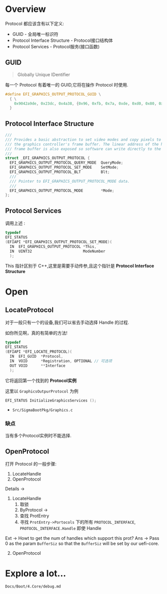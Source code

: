 # Overview

Protocol 都应该含有以下定义:

- GUID - 全局唯一标识符
- Protocol Interface Structure - Protocol接口结构体
- Protocol Services - Protocol服务(接口函数)

## GUID

> Globally Unique IDentifier

每一个 Protocol 有着唯一的 GUID,它将在操作 Protocol 时使用.

```c++
#define EFI_GRAPHICS_OUTPUT_PROTOCOL_GUID \
  { \
    0x9042a9de, 0x23dc, 0x4a38, {0x96, 0xfb, 0x7a, 0xde, 0xd0, 0x80, 0x51, 0x6a } \
  }
```

## Protocol Interface Structure

```c++
///
/// Provides a basic abstraction to set video modes and copy pixels to and from 
/// the graphics controller's frame buffer. The linear address of the hardware 
/// frame buffer is also exposed so software can write directly to the video hardware.
///
struct _EFI_GRAPHICS_OUTPUT_PROTOCOL {
  EFI_GRAPHICS_OUTPUT_PROTOCOL_QUERY_MODE  QueryMode;
  EFI_GRAPHICS_OUTPUT_PROTOCOL_SET_MODE    SetMode;
  EFI_GRAPHICS_OUTPUT_PROTOCOL_BLT         Blt;
  ///
  /// Pointer to EFI_GRAPHICS_OUTPUT_PROTOCOL_MODE data.
  ///
  EFI_GRAPHICS_OUTPUT_PROTOCOL_MODE        *Mode;
};
```

## Protocol Services

调用上述 :

```c++
typedef
EFI_STATUS
(EFIAPI *EFI_GRAPHICS_OUTPUT_PROTOCOL_SET_MODE)(
  IN  EFI_GRAPHICS_OUTPUT_PROTOCOL *This,
  IN  UINT32                       ModeNumber
  );
```

This 指针区别于 C++,这里是需要手动传参,且这个指针是 **Protocol Interface Structure**

# Open

## LocateProtocol

对于一般只有一个的设备,我们可以省去手动选择 Handle 的过程.

如你所见啊，真的有简单的方法!

```c++
typedef
EFI_STATUS
(EFIAPI *EFI_LOCATE_PROTOCOL)(
  IN  EFI_GUID  *Protocol,
  IN  VOID      *Registration, OPTIONAL // 可选项
  OUT VOID      **Interface
  );
```

它将返回第一个找到的 **Protocol实例**

这里以 `GraphicsOutpurProtocol` 为例

```c++
EFI_STATUS InitializeGraphicsServices ();
```

- `Src/SigmaBootPkg/Graphics.c`

### 缺点

当有多个Protocol实例时不能选择.

## OpenProtocol

打开 Protocol 的一般步骤:
1. LocateHandle
2. OpenProtocol

Details ->
1. LocateHandle
    1. 取锁
    2. ByProtocol ->
    3. 查找 ProtEntry
    4. 寻找 `ProtEntry->Portocols` 下的所有 `PROTOCOL_INTERFACE`, `PROTOCOL_INTERFACE.Handle` 即使 Handle

Ext -> Howt to get the num of handles which support this prot?
 Ans -> Pass 0 as the param `BufferSiz` so that the `BufferSiz` will be set by our uefi-core.

2. OpenProtocol

# Explore a lot...

`Docs/Boot/4.Core/debug.md`
